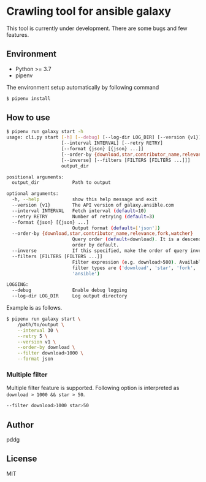 # Crawling tool for ansible galaxy

This tool is currently under development. There are some bugs and few features.

## Environment

- Python >= 3.7
- pipenv

The environment setup automatically by following command

```bash
$ pipenv install
```

## How to use

```bash
$ pipenv run galaxy start -h
usage: cli.py start [-h] [--debug] [--log-dir LOG_DIR] [--version {v1}]
                    [--interval INTERVAL] [--retry RETRY]
                    [--format {json} [{json} ...]]
                    [--order-by {download,star,contributor_name,relevance,fork,watcher}]
                    [--inverse] [--filters [FILTERS [FILTERS ...]]]
                    output_dir

positional arguments:
  output_dir            Path to output

optional arguments:
  -h, --help            show this help message and exit
  --version {v1}        The API version of galaxy.ansible.com
  --interval INTERVAL   Fetch interval (default=10)
  --retry RETRY         Number of retrying (default=3)
  --format {json} [{json} ...]
                        Output format (default=['json'])
  --order-by {download,star,contributor_name,relevance,fork,watcher}
                        Query order (default=download). It is a descending
                        order by default.
  --inverse             If this specified, make the order of query inverse
  --filters [FILTERS [FILTERS ...]]
                        Filter expression (e.g. download>500). Available
                        filter types are ('download', 'star', 'fork',
                        'ansible')

LOGGING:
  --debug               Enable debug logging
  --log-dir LOG_DIR     Log output directory
```

Example is as follows.

```bash
$ pipenv run galaxy start \
    /path/to/output \
    --interval 30 \
    --retry 5 \
    --version v1 \
    --order-by download \
    --filter download>1000 \
    --format json
```

### Multiple filter

Multiple filter feature is supported. Following option is interpreted as `download > 1000 && star > 50`.

```bash
--filter download>1000 star>50
```

## Author

pddg

## License

MIT
